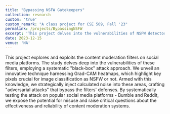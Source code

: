 ```yaml
---
title: "Bypassing NSFW Gatekeepers"
collection: research
custom: 'true'
custom_remark: "A class project for CSE 509, Fall '23"
permalink: /projects/BypassingNSFW
excerpt: 'This project delves into the vulnerabilities of NSFW detectors on social media platforms. We employed a systematic black-box attack methodology, leveraging Grad-CAM-generated heatmaps, the study exposes weaknesses in existing detectors, offering insights into the robustness of content moderation systems.'
date: 2023-12-15
venue: 'NA'
---
```


<style>

/* Style the counter cards */
.card {
<!--   box-shadow: 0 4px 8px 0 rgba(0, 0, 0, 0.2); /* this adds the "card" effect */ -->
  padding: 16px;
<!--   text-align: center; -->
<!--   background-color: #f1f1f1; -->
}

a:link {
  text-decoration: none;
}
</style>

This project explores and exploits the content moderation filters on social media platforms. The study delves deep into the vulnerabilities of these filters, employing a systematic "black-box" attack approach. We unveil an innovative technique harnessing Grad-CAM heatmaps, which highlight key pixels crucial for image classification as NSFW or not. Armed with this knowledge, we strategically inject calculated noise into these areas, crafting "adversarial attacks" that bypass the filters' defenses. By systematically testing the attack on popular social media platforms - Bumble and Reddit, we expose the potential for misuse and raise critical questions about the effectiveness and reliability of content moderation systems.
